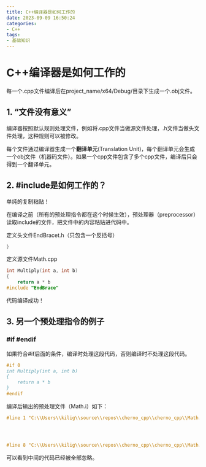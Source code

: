 ```yaml
---
title: C++编译器是如何工作的
date: 2023-09-09 16:50:24
categories:
- C++
tags: 
- 基础知识
---
```


# C++编译器是如何工作的

<!--more-->
每一个.cpp文件编译后在project_name/x64/Debug/目录下生成一个.obj文件。

## 1. “文件没有意义”

编译器按照默认规则处理文件，例如将.cpp文件当做源文件处理，.h文件当做头文件处理，这种规则可以被修改。

每个文件通过编译器生成一个**翻译单元**(Translation Unit)，每个翻译单元会生成一个obj文件（机器码文件）。如果一个cpp文件包含了多个cpp文件，编译后只会得到一个翻译单元。

## 2. #include是如何工作的？

单纯的复制粘贴！

在编译之前（所有的预处理指令都在这个时候生效），预处理器（preprocessor）读取include的文件，把文件中的内容粘贴进代码中。

定义头文件EndBracet.h（只包含一个反括号）

```c++
}
```

定义源文件Math.cpp

```c++
int Multiply(int a, int b)
{
    return a * b
#include "EndBrace"
```

代码编译成功！

## 3. 另一个预处理指令的例子

### #if   #endif

如果符合#if后面的条件，编译时处理这段代码，否则编译时不处理这段代码。

```C++
#if 0
int Multiply(int a, int b)
{
    return a * b
}
#endif
```

编译后输出的预处理文件（Math.i）如下：

```c++
#line 1 "C:\\Users\\kilig\\source\\repos\\cherno_cpp\\cherno_cpp\\Math.cpp"




#line 8 "C:\\Users\\kilig\\source\\repos\\cherno_cpp\\cherno_cpp\\Math.cpp"
```

可以看到中间的代码已经被全部忽略。











